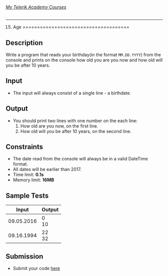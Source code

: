 ###### [My Telerik Academy Courses](https://github.com/nikolovdeyan/TelerikAcademy) 
-------------------------------------

15. Age
=====================================

## Description
Write a program that reads your birthday(in the format `MM.DD.YYYY`) from the console and prints on the console how old you are you now and how old will you be after 10 years.

## Input
- The input will always consist of a single line - a birthdate.

## Output
- You should print two lines with one number on the each line:
  1. How old are you now, on the first line.
  2. How old will you be after 10 years, on the second line.
  
## Constraints
- The date read from the console will always be in a valid DateTime format.
- All dates will be earlier than 2017.
- Time limit: **0.1s**
- Memory limit: **16MB**

## Sample Tests

| Input    | Output  |
|----------|---------|
|09.05.2016|0<br/>10 |
|09.16.1994|22<br/>32|

## Submission
- Submit your code [here](http://bgcoder.com/Contests/Compete/Index/314#4)
